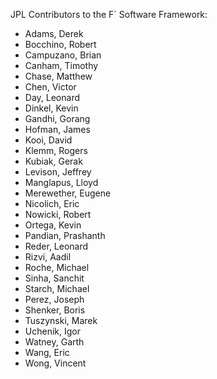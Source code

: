 JPL Contributors to the F` Software Framework:

* Adams, Derek
* Bocchino, Robert
* Campuzano, Brian
* Canham, Timothy
* Chase, Matthew
* Chen, Victor
* Day, Leonard
* Dinkel, Kevin
* Gandhi, Gorang
* Hofman, James
* Kooi, David
* Klemm, Rogers
* Kubiak, Gerak
* Levison, Jeffrey
* Manglapus, Lloyd
* Merewether, Eugene
* Nicolich, Eric
* Nowicki, Robert
* Ortega, Kevin
* Pandian, Prashanth 
* Reder, Leonard
* Rizvi, Aadil
* Roche, Michael
* Sinha, Sanchit
* Starch, Michael
* Perez, Joseph
* Shenker, Boris
* Tuszynski, Marek
* Uchenik, Igor
* Watney, Garth
* Wang, Eric
* Wong, Vincent

